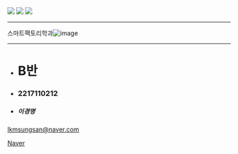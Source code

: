<img src="https://capsule-render.vercel.app/api?type=waving&color=auto&height=300&section=header&text=창원%20폴리텍&fontSize=90" />
<img src="https://img.shields.io/badge/SmartFactory-007396 style=flat&logo=Java&logoColor=white"/>
<img src="https://img.shields.io/badge/선형동교수님-3776AB style=social&logo=Python&logoColor=black"/>

-------------





스마트팩토리학과![image](https://user-images.githubusercontent.com/111823019/194746549-112c8c12-4da3-44a5-b65a-1974b0aed5a9.png)

-------------
+ # B반
- ### 2217110212
* ##### 이경명
lkmsungsan@naver.com


[Naver](https://naver.com, "naver link")

